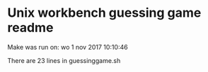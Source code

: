 # Unix workbench guessing game readme
Make was run on: wo  1 nov 2017 10:10:46

There are 23 lines in guessinggame.sh
